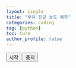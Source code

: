 ```yaml
---
layout: single
title: "부유 진균 농도 예측"
categories: coding
tag: [python]
toc: ture
author_profile: false
---
```


<button type="button" id='startBtn' onclick="init()">시작</button>
<button type="button" id='stopBtn' onclick="stop()">중지</button>
<div id="webcam-container"></div>
<div id="label-container"></div>
<script src="https://cdn.jsdelivr.net/npm/@tensorflow/tfjs@1.3.1/dist/tf.min.js"></script>
<script src="https://cdn.jsdelivr.net/npm/@teachablemachine/image@0.8/dist/teachablemachine-image.min.js"></script>
<script type="text/javascript">
    // More API functions here:
    // https://github.com/googlecreativelab/teachablemachine-community/tree/master/libraries/image

    // the link to your model provided by Teachable Machine export panel
    const URL = "../../my_model/";

    let model, webcam, labelContainer, maxPredictions;

    var flag = false;

    // Load the image model and setup the webcam
    async function init() {
        var element = document.getElementById('webcam-container');
        if (element.hasChildNodes()) {
            return;
        }

        flag = true;
        const modelURL = URL + "model.json";
        const metadataURL = URL + "metadata.json";

        // load the model and metadata
        // Refer to tmImage.loadFromFiles() in the API to support files from a file picker
        // or files from your local hard drive
        // Note: the pose library adds "tmImage" object to your window (window.tmImage)
        model = await tmImage.load(modelURL, metadataURL);
        maxPredictions = model.getTotalClasses();

        // Convenience function to setup a webcam
        const flip = true; // whether to flip the webcam
        webcam = new tmImage.Webcam(350, 350, flip); // width, height, flip
        await webcam.setup(); // request access to the webcam
        await webcam.play();
        window.requestAnimationFrame(loop);

        document.getElementById("webcam-container").style.position = "relative";
        document.getElementById("webcam-container").style.left = "50%";
        document.getElementById("webcam-container").style.right = "50%";

        // append elements to the DOM
        document.getElementById('webcam-container').appendChild(webcam.canvas);

        labelContainer = document.getElementById("label-container");
        for (let i = 0; i < maxPredictions; i++) { // and class labels
            labelContainer.appendChild(document.createElement("div"));
        }
        document.getElementById("label-container").style.position = "relative";
        document.getElementById("label-container").style.left = "50%";
        document.getElementById("label-container").style.right = "50%";

        document.getElementById("startBtn").style.visibility = "hidden";
        document.getElementById("stopBtn").style.visibility = "visible";
    }

    async function loop() {
        webcam.update(); // update the webcam frame
        await predict();
        if (flag) {
            window.requestAnimationFrame(loop);
        }
    }

    // run the webcam image through the image model
    async function predict() {
        // predict can take in an image, video or canvas html element
        const prediction = await model.predict(webcam.canvas);
        var topChild;
        var topProb = 0;
        var topClassName = "";
        for (let i = 0; i < maxPredictions; i++) {
            prob = prediction[i].probability * 100
            if (prob > topProb) {
                topChild = labelContainer.childNodes[i];
                topProb = prob;
                topClassName = prediction[i].className + ": " + prob.toFixed(2) + "%";
            }
            labelContainer.childNodes[i].innerHTML = "";
        }
        topChild.innerHTML = topClassName;
        topChild.style.color = "black";
    }

    async function stop() {
        flag = false;
        webcam.stop();
        document.getElementById("webcam-container").removeChild(webcam.canvas);
        const labels = document.getElementById("label-container");
        while (labels.firstChild) {
            labels.removeChild(labels.lastChild);
        }
        document.getElementById("startBtn").style.visibility = "visible";
        document.getElementById("stopBtn").style.visibility = "hidden";
    }

    window.onload = function () {
        document.getElementById("stopBtn").style.visibility = "hidden";
    }
</script>
